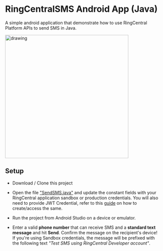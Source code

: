 # RingCentralSMS Android App (Java)
A simple android application that demonstrate how to use RingCentral Platform APIs to send SMS in Java.

<img src="https://github.com/suyashjoshi/RingCentralSMS-Android/blob/main/app/src/main/assets/screenshot.png" alt="drawing" width="400"/>


## Setup

- Download / Clone this project

- Open the file ["SendSMS.java"](https://github.com/suyashjoshi/RingCentralSMS-Android/blob/main/app/src/main/java/com/ringcentral/sms/SendSMS.java) and update the constant fields with your RingCentral application sandbox or production credentials. You will also need to provide JWT Credential, refer to this [guide](https://developers.ringcentral.com/guide/authentication/jwt/create-jwt) on how to create/access the same.

- Run the project from Android Studio on a device or emulator.

- Enter a valid **phone number** that can receive SMS and a **standard text message** and hit **Send**. Confirm the message on the recipient's device! If you're using Sandbox credentials, the message will be prefixed with the following text *"Test SMS using RingCentral Developer account"*.
